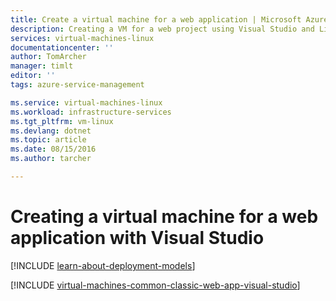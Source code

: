 ```yaml
---
title: Create a virtual machine for a web application | Microsoft Azure
description: Creating a VM for a web project using Visual Studio and Linux.
services: virtual-machines-linux
documentationcenter: ''
author: TomArcher
manager: timlt
editor: ''
tags: azure-service-management

ms.service: virtual-machines-linux
ms.workload: infrastructure-services
ms.tgt_pltfrm: vm-linux
ms.devlang: dotnet
ms.topic: article
ms.date: 08/15/2016
ms.author: tarcher

---
```

# Creating a virtual machine for a web application with Visual Studio
[!INCLUDE [learn-about-deployment-models](../../includes/learn-about-deployment-models-classic-include.md)]

[!INCLUDE [virtual-machines-common-classic-web-app-visual-studio](../../includes/virtual-machines-common-classic-web-app-visual-studio.md)]

